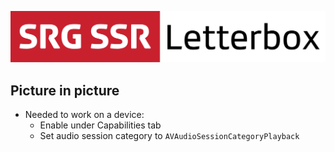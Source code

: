 ![SRG Letterbox logo](README-images/logo.png)

## Picture in picture

* Needed to work on a device:
	* Enable under Capabilities tab
	* Set audio session category to `AVAudioSessionCategoryPlayback`